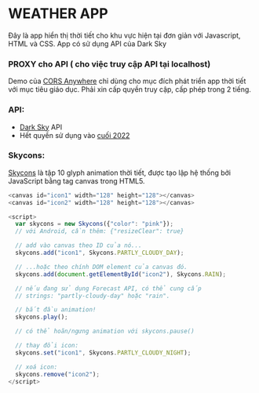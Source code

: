 # WEATHER APP
Đây là app hiển thị thời tiết cho khu vực hiện tại đơn giản với Javascript, HTML và CSS.
App có sử dụng API của Dark Sky

### PROXY cho API ( cho việc truy cập API tại localhost)
Demo của [CORS Anywhere](http://cors-anywhere.herokuapp.com/corsdemo) chỉ dùng cho mục đích phát triển app thời tiết với mục tiêu giáo dục.
Phải xin cấp quyền truy cập, cấp phép trong 2 tiếng.
### API:
- [Dark Sky](https://darksky.net/forecast) API 
- Hết quyền sử dụng vào [cuối 2022](https://blog.darksky.net/)  

### Skycons:
[Skycons](https://darkskyapp.github.io/skycons/) là tập 10 glyph animation thời tiết, được tạo lập hệ thống bởi JavaScript bằng tag canvas trong HTML5.

```javascript
<canvas id="icon1" width="128" height="128"></canvas>
<canvas id="icon2" width="128" height="128"></canvas>

<script>
  var skycons = new Skycons({"color": "pink"});
  // với Android, cần thêm: {"resizeClear": true}

  // add vào canvas theo ID của nó...
  skycons.add("icon1", Skycons.PARTLY_CLOUDY_DAY);

  // ...hoặc theo chính DOM element của canvas đó.
  skycons.add(document.getElementById("icon2"), Skycons.RAIN);

  // nếu đang sử dụng Forecast API, có thể cung cấp
  // strings: "partly-cloudy-day" hoặc "rain".

  // bắt đầu animation!
  skycons.play();

  // có thể hoãn/ngưng animation với skycons.pause()

  // thay đổi icon:
  skycons.set("icon1", Skycons.PARTLY_CLOUDY_NIGHT);

  // xoá icon:
  skycons.remove("icon2");
</script>
```

